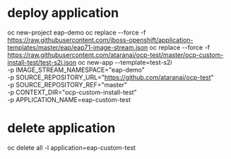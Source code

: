 # deploy application
oc new-project eap-demo
oc replace --force -f https://raw.githubusercontent.com/jboss-openshift/application-templates/master/eap/eap71-image-stream.json
oc replace --force -f https://raw.githubusercontent.com/ataranai/ocp-test/master/ocp-custom-install-test/test-s2i.json
oc new-app --template=test-s2i \
 -p IMAGE_STREAM_NAMESPACE="eap-demo" \
 -p SOURCE_REPOSITORY_URL="https://github.com/ataranai/ocp-test" \
 -p SOURCE_REPOSITORY_REF="master" \
 -p CONTEXT_DIR="ocp-custom-install-test" \
 -p APPLICATION_NAME=eap-custom-test

# delete application
oc delete all -l application=eap-custom-test